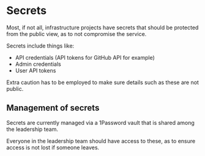 # Secrets

Most, if not all, infrastructure projects have secrets that should be protected from the public view, as to not compromise the service.

Secrets include things like:

- API credentials (API tokens for GitHub API for example)
- Admin credentials
- User API tokens

Extra caution has to be employed to make sure details such as these are not public.

## Management of secrets

Secrets are currently managed via a 1Password vault that is shared among the leadership team.

Everyone in the leadership team should have access to these, as to ensure access is not lost if someone leaves.
